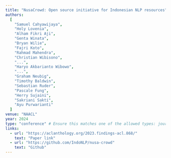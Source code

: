 ```yaml
---
title: "NusaCrowd: Open source initiative for Indonesian NLP resources"
authors:
  [
    "Samuel Cahyawijaya",
    "Holy Lovenia",
    "Alham Fikri Aji",
    "Genta Winata",
    "Bryan Wilie",
    "Fajri Koto",
    "Rahmad Mahendra",
    "Christian Wibisono",
    "...",
    "Haryo Akbarianto Wibowo",
    "...",
    "Graham Neubig",
    "Timothy Baldwin",
    "Sebastian Ruder",
    "Pascale Fung",
    "Herry Sujaini",
    "Sakriani Sakti",
    "Ayu Purwarianti"
  ]
venue: "NAACL"
year: 2024
type: "conference" # Ensure this matches one of the allowed types: journal, conference, preprint, workshop
links:
  - url: "https://aclanthology.org/2023.findings-acl.868/"
    text: "Paper link"
  - url: "https://github.com/IndoNLP/nusa-crowd"
    text: "Github"
---
```

